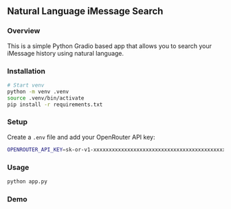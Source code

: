 ## Natural Language iMessage Search

### Overview

This is a simple Python Gradio based app that allows you to search your iMessage history using natural language.

### Installation

```bash
# Start venv
python -m venv .venv
source .venv/bin/activate
pip install -r requirements.txt
```

### Setup

Create a `.env` file and add your OpenRouter API key:

```bash
OPENROUTER_API_KEY=sk-or-v1-xxxxxxxxxxxxxxxxxxxxxxxxxxxxxxxxxxxxxxxxxxxxxxxx
```

### Usage

```bash
python app.py
```

### Demo

<tbd>
